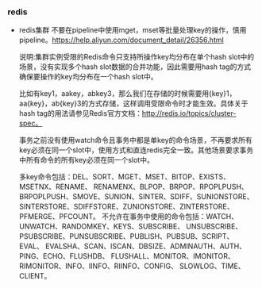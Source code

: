 ### redis
- redis集群 不要在pipeline中使用mget，mset等批量处理key的操作，慎用pipeline。https://help.aliyun.com/document_detail/26356.html
  
  说明:集群实例受限的Redis命令只支持所操作key均分布在单个hash slot中的场景，没有实现多个hash slot数据的合并功能，因此需要用hash tag的方式确保要操作的key均分布在一个hash slot中。

  比如有key1，aakey，abkey3，那么我们在存储的时候需要用{key}1，aa{key}，ab{key}3的方式存储，这样调用受限命令时才能生效。具体关于hash tag的用法请参见Redis官方文档：http://redis.io/topics/cluster-spec。

  事务之前没有使用watch命令且事务中都是单key的命令场景，不再要求所有key必须在同一个slot中，使用方式和直连redis完全一致。其他场景要求事务中所有命令的所有key必须在同一个slot中。

  多key命令包括：DEL、SORT、MGET、MSET、BITOP、EXISTS、MSETNX、RENAME、 RENAMENX、BLPOP、BRPOP、RPOPLPUSH、BRPOPLPUSH、SMOVE、SUNION、SINTER、SDIFF、SUNIONSTORE、SINTERSTORE、SDIFFSTORE、ZUNIONSTORE、ZINTERSTORE、 PFMERGE、PFCOUNT。
  不允许在事务中使用的命令包括：WATCH、UNWATCH、RANDOMKEY、KEYS、SUBSCRIBE、 UNSUBSCRIBE、PSUBSCRIBE、PUNSUBSCRIBE、PUBLISH、PUBSUB、SCRIPT、EVAL、 EVALSHA、SCAN、ISCAN、DBSIZE、ADMINAUTH、AUTH、PING、ECHO、FLUSHDB、 FLUSHALL、MONITOR、IMONITOR、RIMONITOR、INFO、IINFO、RIINFO、CONFIG、 SLOWLOG、TIME、CLIENT。
